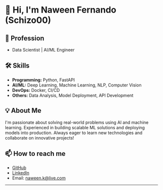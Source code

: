 # 👋 Hi, I'm Naween Fernando (Schizo00)

## 🚀 Profession
- Data Scientist | AI/ML Engineer

## 🛠️ Skills
- **Programming:** Python, FastAPI
- **AI/ML:** Deep Learning, Machine Learning, NLP, Computer Vision
- **DevOps:** Docker, CI/CD
- **Others:** Data Analysis, Model Deployment, API Development

## 💡 About Me
I'm passionate about solving real-world problems using AI and machine learning. Experienced in building scalable ML solutions and deploying models into production. Always eager to learn new technologies and collaborate on innovative projects!

## 📫 How to reach me
- [GitHub](https://github.com/Schizo00)
- [LinkedIn](https://www.linkedin.com/in/naween-fernando-440399218/)
- Email: naween.k@live.com

---
<!-- Optionally add stats or badges here, e.g. GitHub stats, languages, etc. -->